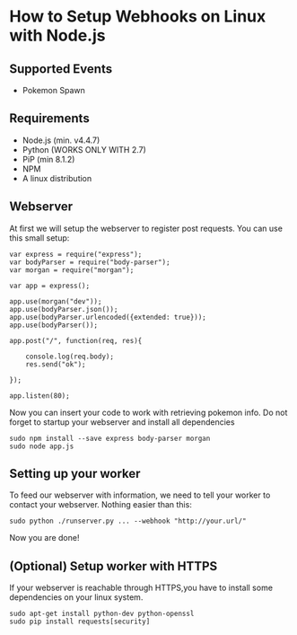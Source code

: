 # How to Setup Webhooks on Linux with Node.js

## Supported Events
* Pokemon Spawn

## Requirements

* Node.js (min. v4.4.7)
* Python (WORKS ONLY WITH 2.7)
* PiP (min 8.1.2)
* NPM
* A linux distribution

## Webserver
At first we will setup the webserver to register post requests. You can use this small setup:

	var express = require("express");
	var bodyParser = require("body-parser");
	var morgan = require("morgan");

	var app = express();

	app.use(morgan("dev"));
	app.use(bodyParser.json());
	app.use(bodyParser.urlencoded({extended: true})); 
	app.use(bodyParser());	

	app.post("/", function(req, res){

		console.log(req.body);
		res.send("ok");

	});

	app.listen(80);

Now you can insert your code to work with retrieving pokemon info.
Do not forget to startup your webserver and install all dependencies

	sudo npm install --save express body-parser morgan
	sudo node app.js

## Setting up your worker
To feed our webserver with information, we need to tell your worker to contact your webserver. Nothing easier than this:

	sudo python ./runserver.py ... --webhook "http://your.url/"

Now you are done!

## (Optional) Setup worker with HTTPS
If your webserver is reachable through HTTPS,you have to install some dependencies on your linux system.

	sudo apt-get install python-dev python-openssl
	sudo pip install requests[security]